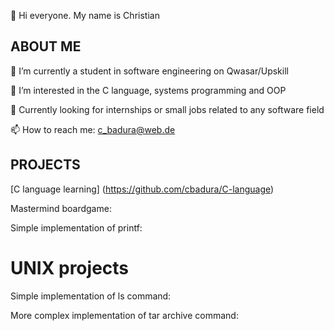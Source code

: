 👋 Hi everyone. My name is Christian

## ABOUT ME 

🌱 I’m currently a student in software engineering on Qwasar/Upskill

👀 I’m interested in the C language, systems programming and OOP

:climbing: Currently looking for internships or small jobs related to any software field


📫 How to reach me: c_badura@web.de

## PROJECTS

[C language learning] (https://github.com/cbadura/C-language)

Mastermind boardgame:

Simple implementation of printf:


# UNIX projects

Simple implementation of ls command:

More complex implementation of tar archive command:





<!---
cbadura/cbadura is a ✨ special ✨ repository because its `README.md` (this file) appears on your GitHub profile.
You can click the Preview link to take a look at your changes.
--->
